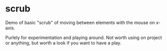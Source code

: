 scrub
=====

Demo of basic "scrub" of moving between elements with the mouse on x-axis.

Purlely for experimentation and playing around. Not worth using on project or anything, but worth a look if you want to have a play.
